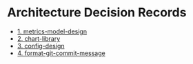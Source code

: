 # Architecture Decision Records

* [1. metrics-model-design](0001-metrics-model-design.md)
* [2. chart-library](0002-chart-library.md)
* [3. config-design](0003-config-design.md)
* [4. format-git-commit-message](0004-format-git-commit-message.md)
